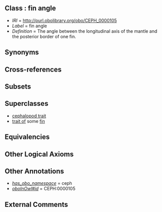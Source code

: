 
## Class : fin angle

 * *IRI* = http://purl.obolibrary.org/obo/CEPH_0000105
 * *Label* = fin angle
 * *Definition* = The angle between the longitudinal axis of the mantle and the posterior border of one fin.

## Synonyms


## Cross-references


## Subsets


## Superclasses

 * [cephalopod trait](../../CEPH/00/CEPH_0000300.md)
 * [trait of](../../ceph#trait/of/ceph#trait_of.md) some [fin](../../CEPH/12/CEPH_0000112.md)

## Equivalencies


## Other Logical Axioms


## Other Annotations

 * *[has_obo_namespace](../../ce/oboInOwl#hasOBONamespace.md)* = ceph
 * *[oboInOwl#id](../../id/oboInOwl#id.md)* = CEPH:0000105

## External Comments

